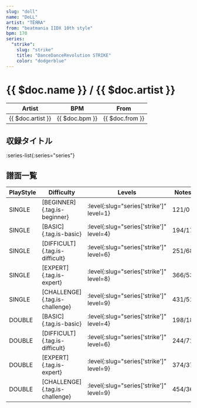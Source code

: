 ```yaml
---
slug: "doll"
name: "DoLL"
artist: "TËЯRA"
from: "beatmania IIDX 10th style"
bpm: 170
series:
  "strike":
    slug: "strike"
    title: "DanceDanceRevolution STRIKE"
    color: "dodgerblue"
---
```


# {{ $doc.name }} / {{ $doc.artist }}

|Artist|BPM|From|
|------|---|----|
|{{ $doc.artist }}|{{ $doc.bpm }}|{{ $doc.from }}|

## 収録タイトル

:series-list{:series="series"}

## 譜面一覧

|PlayStyle|Difficulty|Levels|Notes|Movie|
|---------|----------|------|-----|-----|
|SINGLE|[BEGINNER]{.tag.is-beginner}|:level{:slug="series['strike']" level=1}|121/0||
|SINGLE|[BASIC]{.tag.is-basic}|:level{:slug="series['strike']" level=4}|194/17||
|SINGLE|[DIFFICULT]{.tag.is-difficult}|:level{:slug="series['strike']" level=6}|251/68||
|SINGLE|[EXPERT]{.tag.is-expert}|:level{:slug="series['strike']" level=8}|366/53||
|SINGLE|[CHALLENGE]{.tag.is-challenge}|:level{:slug="series['strike']" level=9}|431/51||
|DOUBLE|[BASIC]{.tag.is-basic}|:level{:slug="series['strike']" level=4}|198/18||
|DOUBLE|[DIFFICULT]{.tag.is-difficult}|:level{:slug="series['strike']" level=6}|244/71||
|DOUBLE|[EXPERT]{.tag.is-expert}|:level{:slug="series['strike']" level=9}|374/37||
|DOUBLE|[CHALLENGE]{.tag.is-challenge}|:level{:slug="series['strike']" level=9}|454/36||
